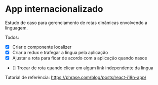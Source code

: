 # App internacionalizado

Estudo de caso para gerenciamento de rotas dinâmicas envolvendo a linguagem.

Todos:

- [x] Criar o componente localizer
- [x] Criar a redux e trafegar a lingua pela aplicação
- [x] Ajustar a rota para ficar de acordo com a aplicação quando nasce
- [] Trocar de rota quando clicar em algum link independente da língua

Tutorial de referência:
https://phrase.com/blog/posts/react-i18n-app/
